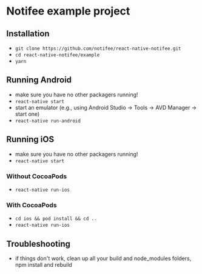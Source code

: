 # Notifee example project

## Installation

* `git clone https://github.com/notifee/react-native-notifee.git`
* `cd react-native-notifee/example`
* `yarn`


## Running Android

* make sure you have no other packagers running!
* `react-native start`
* start an emulator (e.g., using Android Studio -> Tools -> AVD Manager -> start one)
* `react-native run-android`

## Running iOS

* make sure you have no other packagers running!
* `react-native start`

### Without CocoaPods

* `react-native run-ios`

### With CocoaPods

* `cd ios && pod install && cd ..`
* `react-native run-ios`

## Troubleshooting

* if things don't work, clean up all your build and node_modules folders, npm install and rebuild